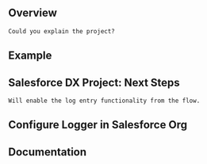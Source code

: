 ## Overview

	Could you explain the project?

## Example

## Salesforce DX Project: Next Steps

	Will enable the log entry functionality from the flow.  

## Configure Logger in Salesforce Org

## Documentation


